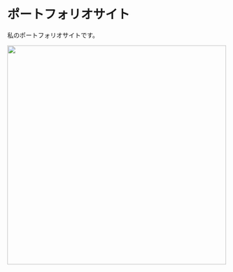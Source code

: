 # ポートフォリオサイト

<p>私のポートフォリオサイトです。</p>
<img src="https://user-images.githubusercontent.com/66525257/98961461-ed0f2d80-2548-11eb-8e67-c1b5c8c83244.png" width="500px">

